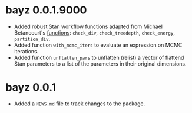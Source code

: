 # bayz 0.0.1.9000

-   Added robust Stan workflow functions adapted from Michael Betancourt's [functions](https://github.com/betanalpha/knitr_case_studies/blob/e4bae3e0cd008afbe63fbc0456ee81caf8e8c47f/rstan_workflow/stan_utility.R): `check_div`, `check_treedepth`, `check_energy`, `partition_div`.
-   Added function `with_mcmc_iters` to evaluate an expression on MCMC iterations.
-   Added function `unflatten_pars` to unflatten (relist) a vector of 
    flattend Stan parameters to a list of the parameters in their original dimensions.

# bayz 0.0.1

-   Added a `NEWS.md` file to track changes to the package.
